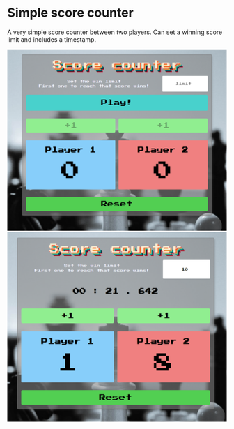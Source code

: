 # Simple score counter
A very simple score counter between two players. Can set a winning score limit and includes a timestamp.

![score keeper](play1.png)
![score keeper](play2.png)
